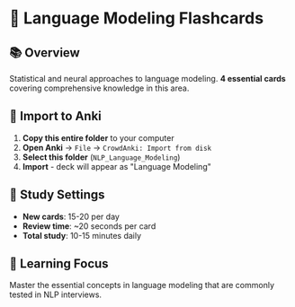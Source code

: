 # 🎯 Language Modeling Flashcards

## 📚 Overview
Statistical and neural approaches to language modeling. **4 essential cards** covering comprehensive knowledge in this area.

## 🚀 Import to Anki
1. **Copy this entire folder** to your computer
2. **Open Anki** → `File` → `CrowdAnki: Import from disk`
3. **Select this folder** (`NLP_Language_Modeling`)
4. **Import** - deck will appear as "Language Modeling"

## 📱 Study Settings
- **New cards**: 15-20 per day
- **Review time**: ~20 seconds per card
- **Total study**: 10-15 minutes daily

## 🎯 Learning Focus
Master the essential concepts in language modeling that are commonly tested in NLP interviews.
